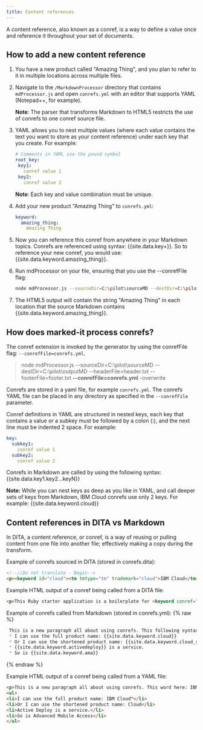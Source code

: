 ```yaml
---
title: Content references
---
```


A content reference, also known as a conref, is a way to define a value once and reference it throughout your set of documents.

## How to add a new content reference
 
1. You have a new product called "Amazing Thing", and you plan to refer to it in multiple locations across multiple files.
2. Navigate to the `/MarkdownProcessor` directory that contains `mdProcessor.js` and open `conrefs.yml` with an editor that supports YAML (Notepad++, for example).

   **Note**: The parser that transforms Markdown to HTML5 restricts the use of conrefs to one conref source file. 

3. YAML allows you to nest multiple values (where each value contains the text you want to store as your content reference) under each key that you create. For example: 
 
   ```yaml
   # Comments in YAML use the pound symbol
   root_key:
    key1:
      conref value 1
    key2:
      conref value 2
   ```
 
    **Note**: Each key and value combination must be unique. 
 
4. Add your new product "Amazing Thing" to `conrefs.yml`:
 
   ```yaml
   keyword:
     amazing_thing:
       Amazing Thing
    ```
 
5. Now you can reference this conref from anywhere in your Markdown topics. Conrefs are referenced using syntax: {\{site.data.key+}}. So to reference your new conref, you would use: {\{site.data.keyword.amazing_thing}}.
 
6. Run mdProcessor on your file, ensuring that you use the --conrefFile flag:
 
   ```bash
   node mdProcessor.js --sourceDir=C:\pilot\sourceMD --destDir=C:\pilot\outputMD --headerFile=header.txt --footerFile=footer.txt --conrefFile=conref.yml -overwrite
   ``` 
 
7. The HTML5 output will contain the string "Amazing Thing" in each location that the source Markdown contains {\{site.data.keyword.amazing_thing}}.

## How does marked-it process conrefs?
The conref extension is invoked by the generator by using the conrefFile flag: `--conrefFile=conrefs.yml`. 
 
 >node mdProcessor.js --sourceDir=C:\pilot\sourceMD --destDir=C:\pilot\outputMD --headerFile=header.txt --footerFile=footer.txt 
 >**--conrefFile=conrefs.yml** -overwrite
 
Conrefs are stored in a yaml file, for example `conrefs.yml`. The conrefs YAML file can be placed in any directory as specified in the `--conrefFile` parameter. 

Conref definitions in YAML are structured in nested keys, each key that contains a value or a subkey must be followed by a colon (:), and the next line must be indented 2 space. For example:

```yaml
key:
  subkey1:
    conref value 1
  subkey2:
    conref value 2  
```

Conrefs in Markdown are called by using the following syntax: {\{site.data.key1.key2...keyN}}

**Note:** While you can nest keys as deep as you like in YAML, and call deeper sets of keys from Markdown, IBM Cloud conrefs use only 2 keys. For example: {\{site.data.keyword.cloud}}  

## Content references in DITA vs Markdown

In DITA, a content reference, or conref, is a way of reusing or pulling content from one file into another file; effectively making a copy during the transform. 
 
Example of conrefs sourced in DITA (stored in conrefs.dita):

```html
<!--//Do not translate - Begin-->
<p><keyword id="cloud"><tm tmtype="tm" trademark="cloud">IBM Cloud</tm></keyword></p>
```

Example HTML output of a conref being called from a DITA file:
 
```html
<p>This Ruby starter application is a boilerplate for <keyword conref="conrefs.dita#conrefs/cloud">IBM Cloud</keyword> Ruby web application development.</p>	
```
 
Example of conrefs called from Markdown (stored in conrefs.yml):
{% raw %}
```markdown
 This is a new paragraph all about using conrefs. This following syntax {{site.data.keyword.cloud}} is actually a conref! I can use {{site.data.keyword.cloud}} multiple times in a paragraph. 
 * I can use the full product name: {{site.data.keyword.cloud}}
 * Or I can use the shortened product name: {{site.data.keyword.cloud_short}}
 * {{site.data.keyword.activedeploy}} is a service. 
 * So is {{site.data.keyword.ama}}
```
{% endraw %}	


Example HTML output of a conref being called from a YAML file:
 
```html
<p>This is a new paragraph all about using conrefs. This word here: IBM Cloud™ is actually a conref! I can use IBM Cloud™ multiple times in a paragraph.</p>
<ul>
<li>I can use the full product name: IBM Cloud™</li>
<li>Or I can use the shortened product name: Cloud</li>
<li>Active Deploy is a service.</li>
<li>So is Advanced Mobile Access</li>	
</ul>	
```

